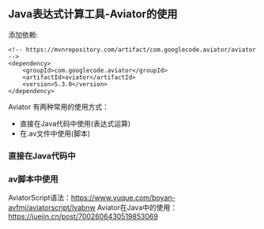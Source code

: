 ## Java表达式计算工具-Aviator的使用

添加依赖:
```
<!-- https://mvnrepository.com/artifact/com.googlecode.aviator/aviator -->
<dependency>
    <groupId>com.googlecode.aviator</groupId>
    <artifactId>aviator</artifactId>
    <version>5.3.0</version>
</dependency>
```

Aviator 有两种常用的使用方式： 
- 直接在Java代码中使用(表达式运算)
- 在.av文件中使用(脚本)

### 直接在Java代码中


###  av脚本中使用

AviatorScript语法：https://www.yuque.com/boyan-avfmj/aviatorscript/lvabnw
Aviator在Java中的使用：https://juejin.cn/post/7002606430519853069